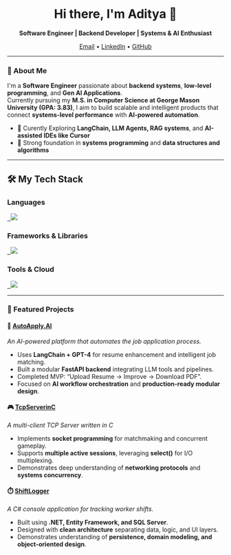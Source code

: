 <h1 align="center">Hi there, I'm Aditya 👋</h1>

<p align="center">
  <b>Software Engineer | Backend Developer | Systems & AI Enthusiast</b>  
</p>

<p align="center">
  <a href="mailto:adityavaidyastates@gmail.com">Email</a> •
  <a href="https://www.linkedin.com/in/adityavaidya108/">LinkedIn</a> •
  <a href="https://github.com/adityavaidya108">GitHub</a>
</p>

---

### 🧠 About Me

I'm a **Software Engineer** passionate about **backend systems**, **low-level programming**, and **Gen AI Applications**.  
Currently pursuing my **M.S. in Computer Science at George Mason University (GPA: 3.83)**, I aim to build scalable and intelligent products that connect **systems-level performance** with **AI-powered automation**.

- 🧩 Curently Exploring **LangChain, LLM Agents, RAG systems**, and **AI-assisted IDEs like Cursor**
- 🧠 Strong foundation in **systems programming** and **data structures and algorithms**

---

## 🛠️ My Tech Stack

### Languages
<a href="https://skillicons.dev">
  <img src="https://skillicons.dev/icons?i=c,cs,python,java,postgres,js,html,css" />
</a>

### Frameworks & Libraries
<a href="https://skillicons.dev">
  <img src="https://skillicons.dev/icons?i=dotnet,fastapi,react,nextjs,langchain" />
</a>

### Tools & Cloud
<a href="https://skillicons.dev">
  <img src="https://skillicons.dev/icons?i=git,docker,k8s,azure,aws,jenkins,postman" />
</a>

---

### 🚀 Featured Projects

#### 🧠 [AutoApply.AI](https://github.com/adityavaidya108/AutoApply.AI)
*An AI-powered platform that automates the job application process.*

- Uses **LangChain + GPT-4** for resume enhancement and intelligent job matching.  
- Built a modular **FastAPI backend** integrating LLM tools and pipelines.  
- Completed MVP: “Upload Resume → Improve → Download PDF”.  
- Focused on **AI workflow orchestration** and **production-ready modular design**.

#### 🎮 [TcpServerinC](https://github.com/adityavaidya108/TcpServerinC)
*A multi-client TCP Server written in C*

- Implements **socket programming** for matchmaking and concurrent gameplay.  
- Supports **multiple active sessions**, leveraging **select()** for I/O multiplexing.  
- Demonstrates deep understanding of **networking protocols** and **systems concurrency**.

#### ⏱️ [ShiftLogger](https://github.com/adityavaidya108/CodeReviews.Console.ShiftsLogger)
*A C# console application for tracking worker shifts.*

- Built using **.NET, Entity Framework, and SQL Server**.  
- Designed with **clean architecture** separating data, logic, and UI layers.  
- Demonstrates understanding of **persistence, domain modeling, and object-oriented design**.  
